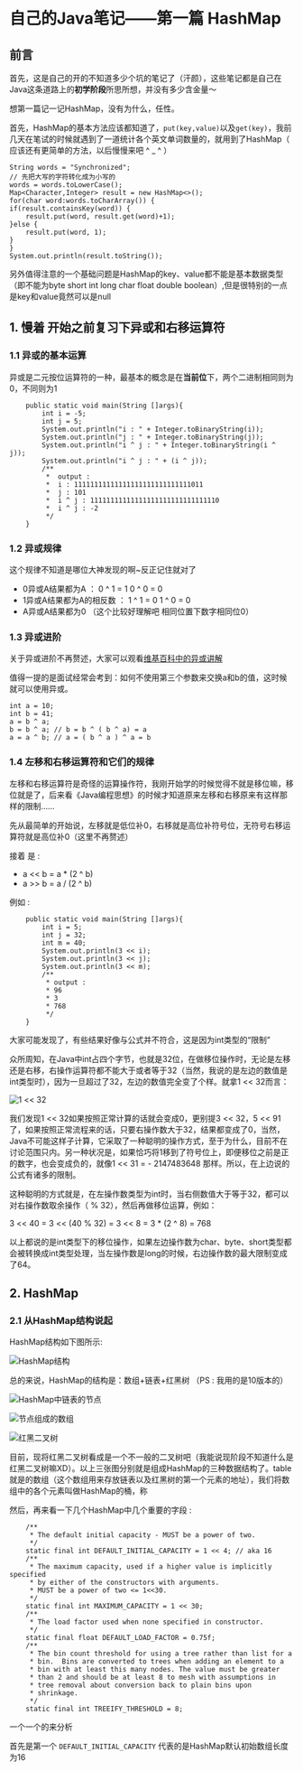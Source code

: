 # 自己的Java笔记——第一篇 HashMap
## 前言
首先，这是自己的开的不知道多少个坑的笔记了（汗颜），这些笔记都是自己在Java这条道路上的**初学阶段**所思所想，并没有多少含金量～

想第一篇记一记HashMap，没有为什么，任性。

首先，HashMap的基本方法应该都知道了，`put(key,value)`以及`get(key)`，我前几天在笔试的时候就遇到了一道统计各个英文单词数量的，就用到了HashMap（ 应该还有更简单的方法，以后慢慢来吧 ^ _ ^ ）

```
String words = "Synchronized";
// 先把大写的字符转化成为小写的
words = words.toLowerCase();
Map<Character,Integer> result = new HashMap<>();
for(char word:words.toCharArray()) {
if(result.containsKey(word)) {
	result.put(word, result.get(word)+1);
}else {
	result.put(word, 1);
}
}
System.out.println(result.toString());
```

另外值得注意的一个基础问题是HashMap的key、value都不能是基本数据类型（即不能为byte short int long char float double boolean）,但是很特别的一点是key和value竟然可以是null

## 1. 慢着 开始之前复习下异或和右移运算符
### 1.1 异或的基本运算
异或是二元按位运算符的一种，最基本的概念是在**当前位**下，两个二进制相同则为0，不同则为1

```
	public static void main(String []args){
        int i = -5;
        int j = 5;
        System.out.println("i : " + Integer.toBinaryString(i));
        System.out.println("j : " + Integer.toBinaryString(j));
        System.out.println("i ^ j : " + Integer.toBinaryString(i ^ j));
        System.out.println("i ^ j : " + (i ^ j));
        /**
         *  output :
         *  i : 11111111111111111111111111111011
         *  j : 101
         *  i ^ j : 11111111111111111111111111111110
         *  i ^ j : -2
         */
    }
```

### 1.2 异或规律
这个规律不知道是哪位大神发现的啊~反正记住就对了

- 0异或A结果都为A ： 0 ^ 1 = 1   0 ^ 0 = 0
- 1异或A结果都为A的相反数 ： 1 ^ 1 = 0  1 ^ 0 = 0
- A异或A结果都为0 （这个比较好理解吧 相同位置下数字相同位0）

### 1.3 异或进阶

关于异或进阶不再赘述，大家可以观看[维基百科中的异或讲解](https://en.wikipedia.org/wiki/Exclusive_or)

值得一提的是面试经常会考到：如何不使用第三个参数来交换a和b的值，这时候就可以使用异或。

```
int a = 10;
int b = 41;
a = b ^ a;
b = b ^ a; // b = b ^ ( b ^ a) = a
a = a ^ b; // a = ( b ^ a ) ^ a = b
```

### 1.4 左移和右移运算符和它们的规律

左移和右移运算符是奇怪的运算操作符，我刚开始学的时候觉得不就是移位嘛，移位就是了，后来看《Java编程思想》的时候才知道原来左移和右移原来有这样那样的限制……

先从最简单的开始说，左移就是低位补0，右移就是高位补符号位，无符号右移运算符就是高位补0（这里不再赘述）

接着 是 : 

- a << b = a * (2 ^ b)
- a >> b = a / (2 ^ b)

例如 : 

```
	public static void main(String []args){
        int i = 5;
        int j = 32;
        int m = 40;
        System.out.println(3 << i);
        System.out.println(3 << j);
        System.out.println(3 << m);
        /**
         * output :
         * 96
         * 3
         * 768
         */
    }
```

大家可能发现了，有些结果好像与公式并不符合，这是因为int类型的“限制”

众所周知，在Java中int占四个字节，也就是32位，在做移位操作时，无论是左移还是右移，右操作运算符都不能大于或者等于32（当然，我说的是左边的数值是int类型时），因为一旦超过了32，左边的数值完全变了个样。就拿1 << 32而言：

![1 << 32](http://zhangzhaolin.oss-cn-beijing.aliyuncs.com/18-7-15/14577629.jpg)

我们发现1 << 32如果按照正常计算的话就会变成0，更别提3 << 32，5 << 91了，如果按照正常流程来的话，只要右操作数大于32，结果都变成了0，当然，Java不可能这样子计算，它采取了一种聪明的操作方式，至于为什么，目前不在讨论范围只内。另一种状况是，如果恰巧将1移到了符号位上，即便移位之前是正的数字，也会变成负的，就像1 << 31 = - 2147483648 那样。所以，在上边说的公式有诸多的限制。

这种聪明的方式就是，在左操作数类型为int时，当右侧数值大于等于32，都可以对右操作数取余操作（ % 32），然后再做移位运算，例如：

3 << 40 = 3 << (40 % 32) = 3 << 8 = 3 * (2 ^ 8) = 768

以上都说的是int类型下的移位操作，如果左边操作数为char、byte、short类型都会被转换成int类型处理，当左操作数是long的时候，右边操作数的最大限制变成了64。


## 2. HashMap

### 2.1 从HashMap结构说起

HashMap结构如下图所示: 

![HashMap结构](http://zhangzhaolin.oss-cn-beijing.aliyuncs.com/18-7-17/75072668.jpg)

总的来说，HashMap的结构是：数组+链表+红黑树 （PS : 我用的是10版本的）

![HashMap中链表的节点](http://zhangzhaolin.oss-cn-beijing.aliyuncs.com/18-7-17/68941977.jpg)

![节点组成的数组](http://zhangzhaolin.oss-cn-beijing.aliyuncs.com/18-7-17/67744525.jpg)

![红黑二叉树](http://zhangzhaolin.oss-cn-beijing.aliyuncs.com/18-7-17/1457116.jpg)

目前，现将红黑二叉树看成是一个不一般的二叉树吧（我能说现阶段不知道什么是红黑二叉树嘛XD）。以上三张图分别就是组成HashMap的三种数据结构了。table就是的数组（这个数组用来存放链表以及红黑树的第一个元素的地址），我们将数组中的各个元素叫做HashMap的桶，称

然后，再来看一下几个HashMap中几个重要的字段 : 

```
	/**
     * The default initial capacity - MUST be a power of two.
     */
    static final int DEFAULT_INITIAL_CAPACITY = 1 << 4; // aka 16
    /**
     * The maximum capacity, used if a higher value is implicitly specified
     * by either of the constructors with arguments.
     * MUST be a power of two <= 1<<30.
     */
    static final int MAXIMUM_CAPACITY = 1 << 30;
    /**
     * The load factor used when none specified in constructor.
     */
    static final float DEFAULT_LOAD_FACTOR = 0.75f;
    /**
     * The bin count threshold for using a tree rather than list for a
     * bin.  Bins are converted to trees when adding an element to a
     * bin with at least this many nodes. The value must be greater
     * than 2 and should be at least 8 to mesh with assumptions in
     * tree removal about conversion back to plain bins upon
     * shrinkage.
     */
    static final int TREEIFY_THRESHOLD = 8;
```

一个一个的来分析 

首先是第一个 `DEFAULT_INITIAL_CAPACITY` 代表的是HashMap默认初始数组长度为16